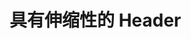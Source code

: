 # 具有伸缩性的 Header

<common-codepen-snippet title="Vue 3 Elastic Draggable Header Example" slug="PoWpdWY" :height="474" tab="js,result" :preview="false" :editable="false" />
